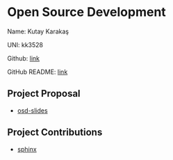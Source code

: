 # Open Source Development

Name: Kutay Karakaş

UNI: kk3528

Github: [link](https://github.com/kkarakas)

GitHub README: [link](https://github.com/kkarakas/kkarakas/blob/main/README.md)

## Project Proposal
- [osd-slides](../projects/python/osd-slides.md)

## Project Contributions
- [sphinx](../projects/python/sphinx.md)
